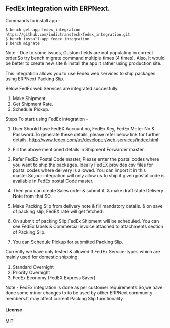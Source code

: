 ## FedEx Integration with ERPNext.

Commands to install app -

```
$ bench get-app fedex_integration https://github.com/indictranstech/fedex_integration.git
$ bench install-app fedex_integration
$ bench migrate

```
Note - Due to some issues, Custom fields are not populating in correct order.So try bench migrate command multiple times (4 times). Also, It would be better to create new site & install the app it rather using production site.


This integration allows you to use Fedex web services to ship packages using ERPNext Packing Slip.

Below FedEx web Services are integrated succesfully.

1. Make Shipment.
2. Get Shipment Rate.
3. Schedule Pickup.


Steps To start using FedEx integration - 


1. User Should have FedEX Account no, FedEx Key, FedEx Meter No & Password.To generate these details, please refer below link for further details.
http://www.fedex.com/us/developer/web-services/index.html

2. Fill the above mentioned details in Shipment Forwarder master.

3. Refer FedEx Postal Code master, Please enter the postal codes where you want to ship the packages.
Ideally FedEX provides csv files for postal codes where delivery is allowed. You can import it in this master.So,our integration will only allow us to ship if given postal code is available in FedEx postal Code master.

4. Then you can create Sales order & submit it. & make draft state Delivery Note from that SO.

5. Make Packing Slip from delivery note & fill mandatory details. & on save of packing slip, FedEX rate will get fetched.

6. On submit of packing Slip,FedEx Shipment will be scheduled. You can see FedEx labels & Commercial invoice attached to attachments section of Packing Slip.

7. You can Schedule Pickup for submiited Packing Slip. 


Currently we have only tested & allowed 3 FedEx Service-types which are mainly used for domestic shipping.

1. Standard Overnight
2. Priority Overnight
3. FedEx Economy (FedEX Express Saver) 




Note - FedEx integration is done as per customer requirements.So,we have done some minor changes to to be used by other ERPNext community members.It may affect current Packing Slip functionality.


#### License

MIT